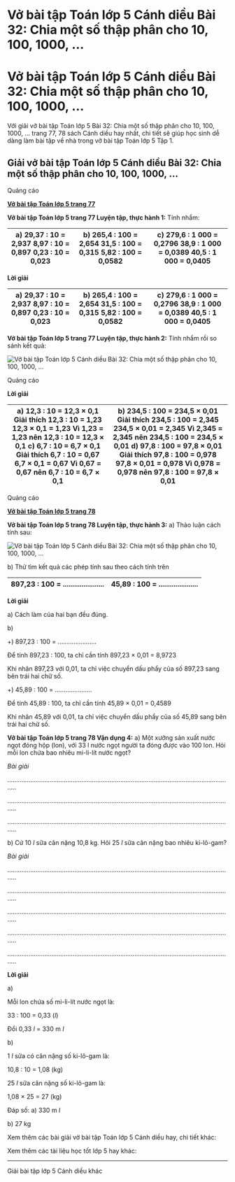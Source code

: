 # Vở bài tập Toán lớp 5 Cánh diều Bài 32: Chia một số thập phân cho 10, 100, 1000, …

# Vở bài tập Toán lớp 5 Cánh diều Bài 32: Chia một số thập phân cho 10, 100, 1000, …

Với giải vở bài tập Toán lớp 5 Bài 32: Chia một số thập phân cho 10, 100, 1000, … trang 77, 78 sách Cánh diều hay nhất, chi tiết sẽ giúp học sinh dễ dàng làm bài tập về nhà trong vở bài tập Toán lớp 5 Tập 1.

## Giải vở bài tập Toán lớp 5 Cánh diều Bài 32: Chia một số thập phân cho 10, 100, 1000, …

Quảng cáo

[**Vở bài tập Toán lớp 5 trang 77**](https://vietjack.com/vbt-toan-5-cd/vbt-toan-lop-5-trang-77.jsp)

**Vở bài tập Toán lớp 5 trang 77 Luyện tập, thực hành 1:** Tính nhẩm:

a) 29,37 : 10 = 2,937 8,97 : 10 = 0,897 0,23 : 10 = 0,023 |  b) 265,4 : 100 = 2,654 31,5 : 100 = 0,315 5,82 : 100 = 0,0582 |  c) 279,6 : 1 000 = 0,2796 38,9 : 1 000 = 0,0389 40,5 : 1 000 = 0,0405  
---|---|---  
  
**Lời giải**

a) 29,37 : 10 = 2,937 8,97 : 10 = 0,897 0,23 : 10 = 0,023 |  b) 265,4 : 100 = 2,654 31,5 : 100 = 0,315 5,82 : 100 = 0,0582 |  c) 279,6 : 1 000 = 0,2796 38,9 : 1 000 = 0,0389 40,5 : 1 000 = 0,0405  
---|---|---  
  
**Vở bài tập Toán lớp 5 trang 77 Luyện tập, thực hành 2:** Tính nhẩm rồi so sánh kết quả: 

![Vở bài tập Toán lớp 5 Cánh diều Bài 32: Chia một số thập phân cho 10, 100, 1000, …](https://vietjack.com/vbt-toan-5-cd/images/bai-32-chia-mot-so-thap-phan-cho-10-100-1000-2.PNG)

Quảng cáo

**Lời giải**

a) 12,3 : 10 = 12,3 × 0,1 **Giải thích** 12,3 : 10 = 1,23 12,3 × 0,1 = 1,23 Vì 1,23 = 1,23  nên 12,3 : 10 = 12,3 × 0,1 c) 6,7 : 10 = 6,7 × 0,1 **Giải thích** 6,7 : 10 = 0,67 6,7 × 0,1 = 0,67 Vì 0,67 = 0,67  nên 6,7 : 10 = 6,7 × 0,1 |  b) 234,5 : 100 = 234,5 × 0,01 **Giải thích** 234,5 : 100 = 2,345 234,5 × 0,01 = 2,345 Vì 2,345 = 2,345  nên 234,5 : 100 = 234,5 × 0,01 d) 97,8 : 100 = 97,8 × 0,01 **Giải thích** 97,8 : 100 = 0,978 97,8 × 0,01 = 0,978 Vì 0,978 = 0,978  nên 97,8 : 100 = 97,8 × 0,01  
---|---  
  
Quảng cáo

[**Vở bài tập Toán lớp 5 trang 78**](https://vietjack.com/vbt-toan-5-cd/vbt-toan-lop-5-trang-78.jsp)

**Vở bài tập Toán lớp 5 trang 78 Luyện tập, thực hành 3:** a) Thảo luận cách tính sau:

![Vở bài tập Toán lớp 5 Cánh diều Bài 32: Chia một số thập phân cho 10, 100, 1000, …](https://vietjack.com/vbt-toan-5-cd/images/bai-32-chia-mot-so-thap-phan-cho-10-100-1000-3.PNG)

b) Thử tìm kết quả các phép tính sau theo cách tính trên

897,23 : 100 = ...................... |  45,89 : 100 = .....................  
---|---  
  
**Lời giải**

a) Cách làm của hai bạn đều đúng.

b) 

+) 897,23 : 100 = ......................

Để tính 897,23 : 100, ta chỉ cần tính 897,23 × 0,01 = 8,9723 

Khi nhân 897,23 với 0,01, ta chỉ việc chuyển dấu phẩy của số 897,23 sang bên trái hai chữ số.

+) 45,89 : 100 = .....................

Để tính 45,89 : 100, ta chỉ cần tính 45,89 × 0,01 = 0,4589 

Khi nhân 45,89 với 0,01, ta chỉ việc chuyển dấu phẩy của số 45,89 sang bên trái hai chữ số.

  
  


**Vở bài tập Toán lớp 5 trang 78 Vận dụng 4:** a) Một xưởng sản xuất nước ngọt đóng hộp (lon), với 33 l nước ngọt người ta đóng được vào 100 lon. Hỏi mỗi lon chứa bao nhiêu mi-li-lít nước ngọt?

_Bài giải_

.................................................................................................................................

.................................................................................................................................

.................................................................................................................................

b) Cứ 10 _l_ sữa cân nặng 10,8 kg. Hỏi 25 _l_ sữa cân nặng bao nhiêu ki-lô-gam?

_Bài giải_

.................................................................................................................................

.................................................................................................................................

.................................................................................................................................

.................................................................................................................................

.................................................................................................................................

**Lời giải**

a) 

Mỗi lon chứa số mi-li-lít nước ngọt là:

33 : 100 = 0,33 (_l_) 

Đổi 0,33 _l_ = 330 m _l_

b) 

1 _l_ sữa có cân nặng số ki-lô-gam là:

10,8 : 10 = 1,08 (kg)

25 _l_ sữa cân nặng số ki-lô-gam là:

1,08 × 25 = 27 (kg)

Đáp số: a) 330 m _l_

b) 27 kg

Xem thêm các bài giải vở bài tập Toán lớp 5 Cánh diều hay, chi tiết khác:

Xem thêm các tài liệu học tốt lớp 5 hay khác:

* * *

Giải bài tập lớp 5 Cánh diều khác
